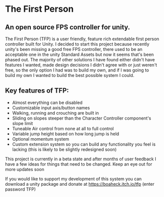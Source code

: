 # The First Person
## An open source FPS controller for unity.

The First Person (TFP) is a user friendly, feature rich extendable first person controller built for Unity. I decided to start this project because recently unity's been missing a good free FPS controller, there used to be an acceptable one in the unity Standard Assets but now it seems that's been phased out. The majority of other solutions I have found either didn't have features I wanted, made design decisions I didn't agree with or just weren't free, so the only option I had was to build my own, and if I was going to build my own I wanted to build the best possible system I could.

## Key features of TFP:
- Almost everything can be disabled
- Customizable input axis/button names
- Walking, running and crouching are built in
- Sliding on slopes steeper than the Character Controller component's slope limit
- Tuneable Air control from none at all to full control
- Variable jump height based on how long jump is held
- Optional momentum system
- Custom extension system so you can build any functionality you feel is lacking (this is likely to be slightly redesigned soon)

This project is currently in a beta state and after months of user feedback I have a few ideas for things that need to be changed. Keep an eye out for more updates soon

If you would like to support my development of this system you can download a unity package and donate at https://boaheck.itch.io/tfp (enter password TFP) 
